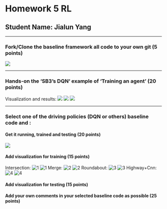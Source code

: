 # Homework 5 RL                                                                                              
## Student Name: Jialun Yang
***
### Fork/Clone the baseline framework all code to your own git (5 points)
![](https://github.com/JialunYang/highway-env/blob/master/CSA_HW5_Submission/girfork.png)
***
### Hands-on the ‘SB3’s DQN‘ example of ‘Training an agent’ (20 points)
Visualization and results:
![](https://github.com/JialunYang/highway-env/blob/master/CSA_HW5_Submission/sb3_highway_dqn_rollout.png)
![](https://github.com/JialunYang/highway-env/blob/master/CSA_HW5_Submission/sb3_highway_dqn_fps%20and%20train.png)
![](https://github.com/JialunYang/highway-env/blob/master/CSA_HW5_Submission/sb3_highway_dqn.gif)
***
### Select one of the driving policies (DQN or others) baseline code and :
#### Get it running, trained and testing (20 points)
![](https://github.com/JialunYang/highway-env/blob/master/CSA_HW5_Submission/running.png)
#### Add visualization for training (15 points)
Intersection:
![1](https://github.com/JialunYang/highway-env/blob/master/CSA_HW5_Submission/sb3_intersection_dqn_rollout.png)
![1](https://github.com/JialunYang/highway-env/blob/master/CSA_HW5_Submission/sb3_intersection_dqn_fps%20and%20train.png)
Merge:
![2](https://github.com/JialunYang/highway-env/blob/master/CSA_HW5_Submission/sb3_merge_dqn_rollout.png)
![2](https://github.com/JialunYang/highway-env/blob/master/CSA_HW5_Submission/sb3_merge_dqn_fps%20and%20train.png)
Roundabout:
![3](https://github.com/JialunYang/highway-env/blob/master/CSA_HW5_Submission/sb3_roundabout_dqn_rollout.png)
![3](https://github.com/JialunYang/highway-env/blob/master/CSA_HW5_Submission/sb3_roundabout_dqn_fps%20and%20train.png)
Highway+Cnn:
![4](https://github.com/JialunYang/highway-env/blob/master/CSA_HW5_Submission/sb3_highway_dqn_cnn_rollout%20and%20fps.png)
![4](https://github.com/JialunYang/highway-env/blob/master/CSA_HW5_Submission/sb3_highway_dqn_cnn_train.png)
#### Add visualization for testing (15 points)

#### Add your own comments in your selected baseline code as possible (25 points)
